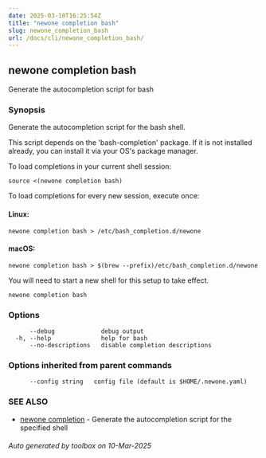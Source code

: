 ```yaml
---
date: 2025-03-10T16:25:54Z
title: "newone completion bash"
slug: newone_completion_bash
url: /docs/cli/newone_completion_bash/
---
```

## newone completion bash

Generate the autocompletion script for bash

### Synopsis

Generate the autocompletion script for the bash shell.

This script depends on the 'bash-completion' package.
If it is not installed already, you can install it via your OS's package manager.

To load completions in your current shell session:

	source <(newone completion bash)

To load completions for every new session, execute once:

#### Linux:

	newone completion bash > /etc/bash_completion.d/newone

#### macOS:

	newone completion bash > $(brew --prefix)/etc/bash_completion.d/newone

You will need to start a new shell for this setup to take effect.


```
newone completion bash
```

### Options

```
      --debug             debug output
  -h, --help              help for bash
      --no-descriptions   disable completion descriptions
```

### Options inherited from parent commands

```
      --config string   config file (default is $HOME/.newone.yaml)
```

### SEE ALSO

* [newone completion](/docs/cli/newone_completion/)	 - Generate the autocompletion script for the specified shell

###### Auto generated by toolbox on 10-Mar-2025
